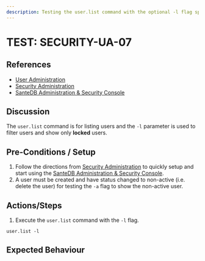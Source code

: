 ```yaml
---
description: Testing the user.list command with the optional -l flag specified.
---
```


# TEST: SECURITY-UA-07

## References

* [User Administration](../../../../../operations/host-administration/santedb-icdr-admin-console/user-administration.md)
* [Security Administration](../../../../../operations/security-administration/#demo-environment) 
* [SanteDB Administration & Security Console](../../../../../operations/host-administration/santedb-icdr-admin-console/)

## Discussion

The `user.list` command is for listing users and the `-l` parameter is used to filter users and show only **locked** users.

## Pre-Conditions / Setup

1. Follow the directions from [Security Administration](../../../../../operations/security-administration/#demo-environment) to quickly setup and start using the [SanteDB Administration & Security Console](../../../../../operations/host-administration/santedb-icdr-admin-console/).
2. A user must be created and have status changed to non-active \(i.e. delete the user\) for testing the `-a` flag to show the non-active user.

## Actions/Steps

1. Execute the `user.list` command with the `-l` flag.

```text
user.list -l
```

## Expected Behaviour

